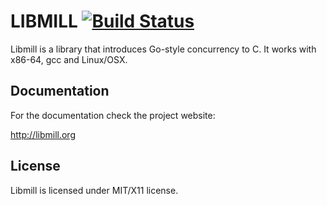 LIBMILL [![Build Status](https://travis-ci.org/reqshark/mill.svg?branch=master)](https://travis-ci.org/reqshark/libmill)
=======
Libmill is a library that introduces Go-style concurrency to C.
It works with x86-64, gcc and Linux/OSX.

Documentation
-------------

For the documentation check the project website:

http://libmill.org

License
-------

Libmill is licensed under MIT/X11 license.
